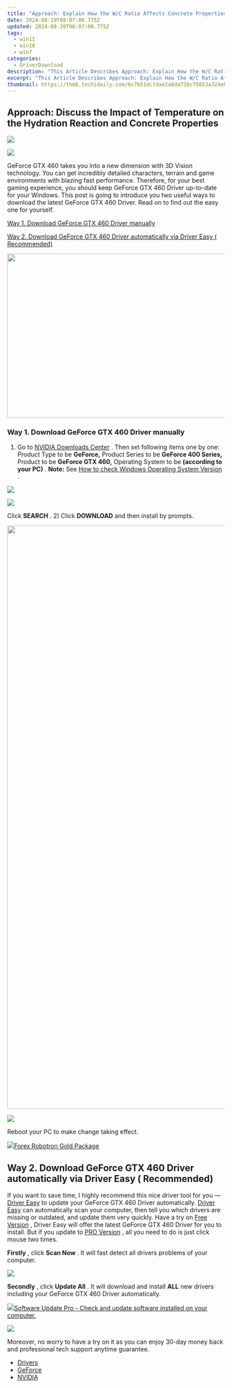 ```yaml
---
title: "Approach: Explain How the W/C Ratio Affects Concrete Properties."
date: 2024-08-19T08:07:00.775Z
updated: 2024-08-20T08:07:00.775Z
tags:
  - win11
  - win10
  - win7
categories:
  - DriverDownload
description: "This Article Describes Approach: Explain How the W/C Ratio Affects Concrete Properties."
excerpt: "This Article Describes Approach: Explain How the W/C Ratio Affects Concrete Properties."
thumbnail: https://thmb.techidaily.com/6c7b51dcfdae2a8da726c75853a324eb9a3939b33880d7b4a364119150ff2caf.jpg
---
```


## Approach: Discuss the Impact of Temperature on the Hydration Reaction and Concrete Properties

<!-- affiliate ads begin -->
<a href="https://store.massmailsoftware.com/order/checkout.php?PRODS=1047974&QTY=1&AFFILIATE=108875&CART=1"><img src="https://secure.avangate.com/images/merchant/dc87c13749315c7217cdc4ac692e704c/banera_for_partners-04_%281%29.jpg" border="0"></a>
<!-- affiliate ads end -->
![](https://images.drivereasy.com/wp-content/uploads/2017/02/GeForce_GTX_460_low_3qtr.png)

 GeForce GTX 460 takes you into a new dimension with 3D Vision technology. You can get incredibly detailed characters, terrain and game environments with blazing fast performance. Therefore, for your best gaming experience, you should keep GeForce GTX 460 Driver up-to-date for your Windows. This post is going to introduce you two useful ways to download the latest GeForce GTX 460 Driver. Read on to find out the easy one for yourself.

[Way 1. Download GeForce GTX 460 Driver manually](https://tools.techidaily.com/drivereasy/download/)

[Way 2. Download GeForce GTX 460 Driver automatically via Driver Easy ( Recommended)](https://www.drivereasy.com/knowledge/geforce-gtx-460-driver-download-windows-easily/#2)

<!-- affiliate ads begin -->
<a href="https://twopages.pxf.io/c/5597632/2016067/18544" target="_top" id="2016067"><img src="//a.impactradius-go.com/display-ad/18544-2016067" border="0" alt="" width="1020" height="380"/></a><img height="0" width="0" src="https://imp.pxf.io/i/5597632/2016067/18544" style="position:absolute;visibility:hidden;" border="0" />
<!-- affiliate ads end -->
### Way 1\. Download GeForce GTX 460 Driver manually

 1) Go to [NVIDIA Downloads Center](https://tools.techidaily.com/drivereasy/download/) . Then set following items one by one: Product Type to be **GeForce,**  Product Series to be **GeForce 400 Series,**  Product to be **GeForce GTX 460,**  Operating System to be **(according to your PC)** . **Note:**  See [How to check Windows Operating System Version](https://tools.techidaily.com/drivereasy/download/) .

<!-- affiliate ads begin -->
<a href="https://secure.2checkout.com/order/checkout.php?PRODS=4940312&QTY=1&AFFILIATE=108875&CART=1"><img src="https://secure.avangate.com/images/merchant/333ac5d90817d69113471fbb6e531bee/sps-partnership-728x90eng.png" border="0"></a>
<!-- affiliate ads end -->
![](https://images.drivereasy.com/wp-content/uploads/2017/02/1-20.png)

 Click **SEARCH** . 2) Click **DOWNLOAD** and then install by prompts.

<!-- affiliate ads begin -->
<a href="https://twopages.pxf.io/c/5597632/1873305/18544" target="_top" id="1873305"><img src="//a.impactradius-go.com/display-ad/18544-1873305" border="0" alt="" width="1080" height="1350"/></a><img height="0" width="0" src="https://imp.pxf.io/i/5597632/1873305/18544" style="position:absolute;visibility:hidden;" border="0" />
<!-- affiliate ads end -->
![](https://images.drivereasy.com/wp-content/uploads/2017/02/2-22.png)

 Reboot your PC to make change taking effect.

<!-- affiliate ads begin -->
<a href="https://secure.2checkout.com/order/checkout.php?PRODS=4727541&QTY=1&AFFILIATE=108875&CART=1"><img src="https://secure.avangate.com/images/merchant/5f4f7141b65a730b4efb0e0d51f63e94/products/copy_copy_forexrobotronbox.gif" border="0">Forex Robotron Gold Package</a>
<!-- affiliate ads end -->
## Way 2\. Download GeForce GTX 460 Driver automatically via Driver Easy ( Recommended)

 If you want to save time, I highly recommend this nice driver tool for you — [Driver Easy](https://tools.techidaily.com/drivereasy/download/) to update your GeForce GTX 460 Driver automatically. [Driver Easy](https://tools.techidaily.com/drivereasy/download/) can automatically scan your computer, then tell you which drivers are missing or outdated, and update them very quickly. Have a try on [Free Version](https://tools.techidaily.com/drivereasy/download/) , Driver Easy will offer the latest GeForce GTX 460 Driver for you to install. But if you update to [PRO Version](https://tools.techidaily.com/drivereasy/download/) , all you need to do is just click mouse two times.

**Firstly** , click **Scan Now** . It will fast detect all drivers problems of your computer.

![](https://images.drivereasy.com/wp-content/uploads/2017/02/SCAN-2.jpg)

**Secondly** , click **Update All** . It will download and install **ALL** new drivers including your GeForce GTX 460 Driver automatically.

<!-- affiliate ads begin -->
<a href="https://order.glarysoft.com/order/checkout.php?PRODS=4691139&QTY=1&AFFILIATE=108875&CART=1"><img src="https://secure.avangate.com/images/merchant/6734fa703f6633ab896eecbdfad8953a/products/SU-200-1.png" border="0">Software Update Pro - Check and update software installed on your computer. </a>
<!-- affiliate ads end -->
![](https://images.drivereasy.com/wp-content/uploads/2017/02/GTX-460.jpg)

 Moreover, no worry to have a try on it as you can enjoy 30-day money back and professional tech support anytime guarantee.

* [Drivers](https://tools.techidaily.com/drivereasy/download/)
* [GeForce](https://tools.techidaily.com/drivereasy/download/)
* [NVIDIA](https://tools.techidaily.com/drivereasy/download/)

<ins class="adsbygoogle"
     style="display:block"
     data-ad-format="autorelaxed"
     data-ad-client="ca-pub-7571918770474297"
     data-ad-slot="1223367746"></ins>



<ins class="adsbygoogle"
     style="display:block"
     data-ad-client="ca-pub-7571918770474297"
     data-ad-slot="8358498916"
     data-ad-format="auto"
     data-full-width-responsive="true"></ins>


